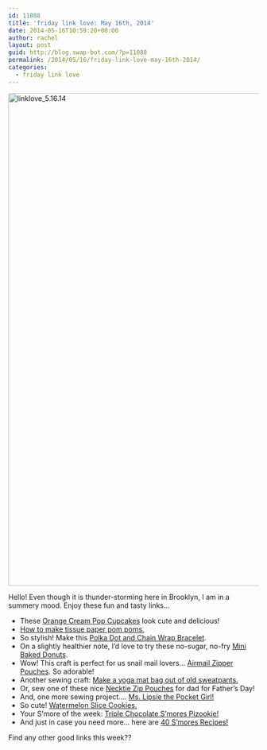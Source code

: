 ```yaml
---
id: 11088
title: 'friday link love: May 16th, 2014'
date: 2014-05-16T10:59:20+00:00
author: rachel
layout: post
guid: http://blog.swap-bot.com/?p=11088
permalink: /2014/05/16/friday-link-love-may-16th-2014/
categories:
  - friday link love
---
```

<img src="http://blog.swap-bot.com/wp-content/uploads/2014/05/linklove_5.16.14.jpg" alt="linklove_5.16.14" width="600" height="992" class="alignright size-full wp-image-11089" />

Hello! Even though it is thunder-storming here in Brooklyn, I am in a summery mood. Enjoy these fun and tasty links&#8230;

  * These [Orange Cream Pop Cupcakes](http://www.bhg.com/recipe/cupcakes/orange-cheesecake-cupcakes/) look cute and delicious!
  * [How to make tissue paper pom poms.](http://www.twotwentyone.net/2014/04/how-to-make-tissue-paper-pom-poms/)
  * So stylish! Make this [Polka Dot and Chain Wrap Bracelet](http://www.flamingotoes.com/2014/04/polkadot-and-chain-bracelet/#_a5y_p=1643488).
  * On a slightly healthier note, I&#8217;d love to try these no-sugar, no-fry [Mini Baked Donuts](http://www.thehousethatlarsbuilt.com/2014/05/mini-baked-donuts.html).
  * Wow! This craft is perfect for us snail mail lovers&#8230; [Airmail Zipper Pouches](http://chickchicksewing.blogspot.com.au/2014/05/airmail-zipper-pouch-from-my-new-zakka.html). So adorable!
  * Another sewing craft: [Make a yoga mat bag out of old sweatpants.](http://blog.fieldguided.com/2014/04/diy-reclaimed-sweatpants-yoga-mat-bag.html)
  * Or, sew one of these nice [Necktie Zip Pouches](http://www.polkadotchair.com/2013/11/diy-necktie-zip-pouch.html/#_a5y_p=1643439) for dad for Father&#8217;s Day!
  * And, one more sewing project&#8230;. [Ms. Lipsie the Pocket Girl!](http://www.liaspace.com/2010/02/tutorial-ms-lipsie-pocket-girl.html)
  * So cute! [Watermelon Slice Cookies.](http://www.tasteofhome.com/recipes/watermelon-slice-cookies)
  * Your S&#8217;more of the week: [Triple Chocolate S&#8217;mores Pizookie!](http://roxanashomebaking.com/triple-chocolate-smores-pizookie-recipe/)
  * And just in case you need more&#8230; here are [40 S&#8217;mores Recipes!](http://www.huffingtonpost.com/2014/05/13/smores-recipes-cake-cookies_n_1563378.html?ncid=fcbklnkushpmg00000063)

Find any other good links this week??